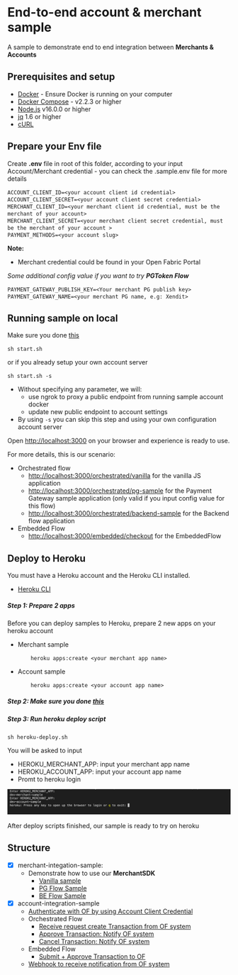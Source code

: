 # End-to-end account & merchant sample

A sample to demonstrate end to end integration between ****Merchants & Accounts****

## Prerequisites and setup

* [Docker](https://www.docker.com/products/overview) - Ensure Docker is running on your computer
* [Docker Compose](https://docs.docker.com/compose/overview/) - v2.2.3 or higher
* [Node.js](https://nodejs.org/en/) v16.0.0 or higher
* [jq](https://stedolan.github.io/jq/) 1.6 or higher
* [cURL](https://curl.se/download.html)

## Prepare your Env file

Create **.env** file in root of this folder, according to your input Account/Merchant credential - you can check the .sample.env file for more details

```shell
ACCOUNT_CLIENT_ID=<your account client id credential>
ACCOUNT_CLIENT_SECRET=<your account client secret credential>
MERCHANT_CLIENT_ID=<your merchant client id credential, must be the merchant of your account>
MERCHANT_CLIENT_SECRET=<your merchant client secret credential, must be the merchant of your account >
PAYMENT_METHODS=<your account slug>
```

**Note:**

* Merchant credential could be found in your Open Fabric Portal

*Some additional config value if you want to try ***PGToken Flow****

```shell
PAYMENT_GATEWAY_PUBLISH_KEY=<Your merchant PG publish key>
PAYMENT_GATEWAY_NAME=<your merchant PG name, e.g: Xendit>
```
## Running sample on local

Make sure you done [this](#prepare-your-env-file)

```shell
sh start.sh
```

or if you already setup your own account server

```shell
sh start.sh -s
```

* Without specifying any parameter, we will:
  * use ngrok to proxy a public endpoint from running sample account docker
  * update new public endpoint to account settings
* By using `-s` you can skip this step and using your own configuration account server

Open <http://localhost:3000> on your browser and experience is ready to use.

For more details, this is our scenario:

* Orchestrated flow
  * [http://localhost:3000/orchestrated/vanilla](http://localhost:3000/orchestrated/vanilla) for the vanilla JS application
  * [http://localhost:3000/orchestrated/pg-sample](http://localhost:3000/orchestrated/pg-sample) for the Payment Gateway sample application (only valid if you input config value for this flow)
  * [http://localhost:3000/orchestrated/backend-sample](http://localhost:3000/orchestrated/backend-sample) for the Backend flow application
* Embedded Flow
  * [http://localhost:3000/embedded/checkout](http://localhost:3000/embedded/checkout) for the EmbeddedFlow

## Deploy to Heroku

You must have a Heroku account and the Heroku CLI installed.

* [Heroku CLI](https://devcenter.heroku.com/articles/heroku-cli)

##### Step 1: Prepare 2 apps

Before you can deploy samples to Heroku, prepare 2 new apps on your heroku account

* Merchant sample

    ```shell
        heroku apps:create <your merchant app name>
    ```

* Account sample

    ```shell
        heroku apps:create <your account app name>
    ```

##### Step 2: Make sure you done [this](#prepare-your-env-file)

##### Step 3: Run heroku deploy script

```shell
sh heroku-deploy.sh
```

You will be asked to input

* HEROKU_MERCHANT_APP: input your merchant app name
* HEROKU_ACCOUNT_APP: input your account app name
* Promt to heroku login 

![](image/heroku-deploy.png)

After deploy scripts finished, our sample is ready to try on heroku

## Structure

* [x] merchant-integation-sample:
  * Demonstrate how to use our **MerchantSDK**
    * [Vanilla sample](merchant-integration-sample/public/vanilla.html)
    * [PG Flow Sample](merchant-integration-sample/components/PGSample.tsx)
    * [BE Flow Sample](merchant-integration-samples/frontend-sample/src/BackendSample.tsx)
* [x] account-integration-sample
  * [Authenticate with OF by using Account Client Credential](account-integration-sample/services/auth.js)
  * Orchestrated Flow
    * [Receive request create Transaction from OF system](account-integration-sample/services/of-transactions/createTransaction.js)
    * [Approve Transaction: Notify OF system](account-integration-sample/services/of-transactions/approveTransaction.js)
    * [Cancel Transaction: Notify OF system](account-integration-sample/services/of-transactions/cancelTransaction.js)
  * Embedded Flow
    * [Submit + Approve Transaction to OF](account-integration-sample/services/of-transactions/createTransactions_embedded.js)
  * [Webhook to receive notification from OF system](account-integration-sample/controllers/notificationWebhook/api.controller.js)
